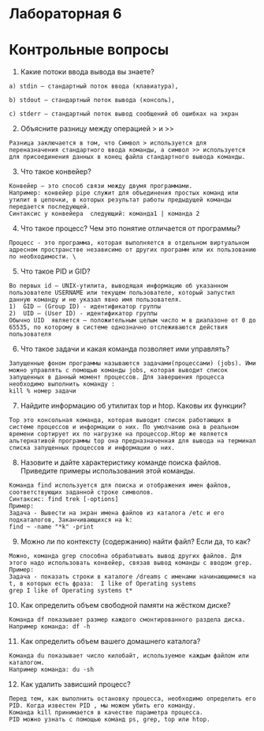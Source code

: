 # Лабораторная 6
# Контрольные вопросы
1. Какие потоки ввода вывода вы знаете? 
```
a) stdin — стандартный поток ввода (клавиатура),

b) stdout — стандартный поток вывода (консоль),

c) stderr — стандартный поток вывод сообщений об ошибках на экран
```
2. Объясните разницу между операцией > и >>
```
Разница заключается в том, что Символ > используется для переназначения стандартного ввода команды, а символ >> используется для присоединения данных в конец файла стандартного вывода команды.
```
3. Что такое конвейер?
```
Конвейер – это способ связи между двумя программами. 
Например: конвейер pipe служит для объединения простых команд или утилит в цепочки, в которых результат работы предыдущей команды передается последующей. 
Синтаксис у конвейера  следующий: команда1 | команда 2
```

4. Что такое процесс? Чем это понятие отличается от программы?
```
Процесс - это программа, которая выполняется в отдельном виртуальном адресном пространстве независимо от других программ или их пользованию по необходимости. \
```
5. Что такое PID и GID?
```
Во первых id — UNIX-утилита, выводящая информацию об указанном пользователе USERNAME или текущем пользователе, который запустил данную команду и не указал явно имя пользователя.
1)	GID – (Group ID) - идентификатор группы 
2)	UID – (User ID) - идентификатор группы
Обычно UID  является — положительным целым число м в диапазоне от 0 до 65535, по которому в системе однозначно отслеживаются действия пользователя
```
6. Что такое задачи и какая команда позволяет ими управлять?
```
Запущенные фоном программы называются задачами(процессами) (jobs). Ими можно управлять с помощью команды jobs, которая выводит список запущенных в данный момент процессов. Для завершения процесса необходимо выполнить команду :
kill % номер задачи
```
7. Найдите информацию об утилитах top и htop. Каковы их функции?
``` 
Top это консольная команда, которая выводит список работающих в системе процессов и информации о них. По умолчанию она в реальном времени сортирует их по нагрузке на процессор.Htop же является альтернативой программы top она предназначенная для вывода на терминал списка запущенных процессов и информации о них.
```
8. Назовите и дайте характеристику команде поиска файлов. Приведите примеры использования этой команды.
```
Команда find используется для поиска и отображения имен файлов, соответствующих заданной строке символов.
Синтаксис: find trek [-options]
Пример:
Задача - Вывести на экран имена файлов из каталога /etc и его подкаталогов, Заканчивающихся на k:
find ~ -name "*k" -print
```
9. Можно ли по контексту (содержанию) найти файл? Если да, то как?
```
Можно, команда grep способна обрабатывать вывод других файлов. Для этого надо использовать конвейер, связав вывод команды с вводом grep.
Пример:
Задача - показать строки в каталоге /dreams с именами начинающимися на t, в которых есть фраза:  I like of Operating systems
grep I like of Operating systems t*
```
10. Как определить объем свободной памяти на жёстком диске?
```
Команда df показывает размер каждого смонтированного раздела диска.
Например команда: df -h
```
11. Как определить объем вашего домашнего каталога?
```
Команда du показывает число килобайт, используемое каждым файлом или каталогом.
Например команда: du -sh
```
12. Как удалить зависший процесс?
```
Перед тем, как выполнить остановку процесса, необходимо определить его PID. Когда известен PID , мы можем убить его команду.
Команда kill принимается в качестве параметра процесса.
PID можно узнать с помощью команд ps, grep, top или htop.
```
```
